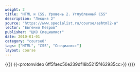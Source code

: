 ```yaml
---
weight: 2
title: "HTML и CSS. Уровень 2. Углубленный CSS"
description: "Лекция 2"
source: "https://www.specialist.ru/course/ashtml2-a"
lector: "Евгений Петров"
publisher: "ЦКО Специалист"
date: 2010-01-01
category: "course8"
tags: ["HTML", "CSS", "Специалист"]
layout: course
---
```

{{<players>}}
    {{<protonvideo 6ff5faec50e239df18b5215f462935cc>}}
{{</players>}}
